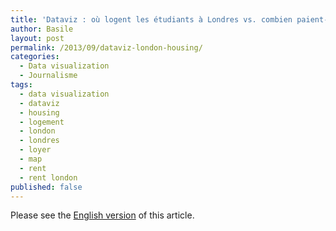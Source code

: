 ```yaml
---
title: 'Dataviz : où logent les étudiants à Londres vs. combien paient-ils ?'
author: Basile
layout: post
permalink: /2013/09/dataviz-london-housing/
categories:
  - Data visualization
  - Journalisme
tags:
  - data visualization
  - dataviz
  - housing
  - logement
  - london
  - londres
  - loyer
  - map
  - rent
  - rent london
published: false
---
```

Please see the [English version][1] of this article.

<div class="wp_plus_one_button" style="margin: 0 8px 8px 0; float:left; ">
  <g:plusone count="false" href="http://blog.basilesimon.fr/2013/09/dataviz-london-housing/" callback="wp_plus_one_handler"></g:plusone>
</div>

 [1]: http://blog.basilesimon.fr/en/2013/09/dataviz-london-housing/